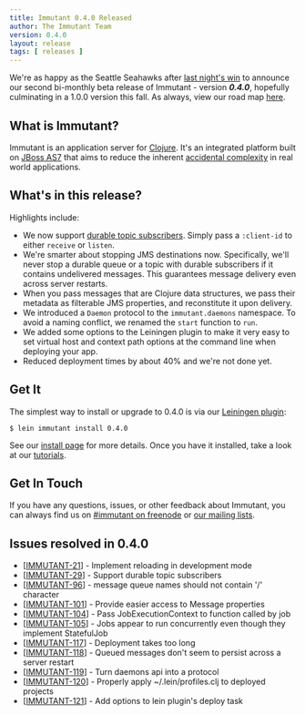 ```yaml
---
title: Immutant 0.4.0 Released
author: The Immutant Team
version: 0.4.0
layout: release
tags: [ releases ]
---
```


We're as happy as the Seattle Seahawks after
[last night's win](http://www.huffingtonpost.com/2012/09/25/seattle-seahawks-golden-tate-td-packers_n_1911960.html)
to announce our second bi-monthly beta release of Immutant - version
**_0.4.0_**, hopefully culminating in a 1.0.0 version this fall. As
always, view our road map
[here](https://issues.jboss.org/browse/IMMUTANT).

## What is Immutant?

Immutant is an application server for [Clojure](http://clojure.org).
It's an integrated platform built on
[JBoss AS7](http://www.jboss.org/as7) that aims to reduce the inherent
[accidental complexity](http://en.wikipedia.org/wiki/Accidental_complexity)
in real world applications.

## What's in this release?

Highlights include:

* We now support
  [durable topic subscribers](http://www.eaipatterns.com/DurableSubscription.html).
  Simply pass a `:client-id` to either `receive` or `listen`.
* We're smarter about stopping JMS destinations now. Specifically,
  we'll never stop a durable queue or a topic with durable subscribers
  if it contains undelivered messages. This guarantees message
  delivery even across server restarts.
* When you pass messages that are Clojure data structures, we pass
  their metadata as filterable JMS properties, and reconstitute it
  upon delivery.
* We introduced a `Daemon` protocol to the `immutant.daemons`
  namespace. To avoid a naming conflict, we renamed the `start`
  function to `run`.
* We added some options to the Leiningen plugin to make it very easy
  to set virtual host and context path options at the command line
  when deploying your app.
* Reduced deployment times by about 40% and we're not done yet.

## Get It

The simplest way to install or upgrade to 0.4.0 is via our
[Leiningen plugin](https://clojars.org/lein-immutant):

    $ lein immutant install 0.4.0

See our [install page](/install/) for more details. Once you have it
installed, take a look at our [tutorials](/tutorials/).

## Get In Touch

If you have any questions, issues, or other feedback about Immutant,
you can always find us on [#immutant on freenode](/community/) or
[our mailing lists](/community/mailing_lists).

## Issues resolved in 0.4.0

<ul>
                
<li>[<a href='https://issues.jboss.org/browse/IMMUTANT-21'>IMMUTANT-21</a>] -         Implement reloading in development mode
</li>
<li>[<a href='https://issues.jboss.org/browse/IMMUTANT-29'>IMMUTANT-29</a>] -         Support durable topic subscribers
</li>
<li>[<a href='https://issues.jboss.org/browse/IMMUTANT-96'>IMMUTANT-96</a>] -         message queue names should not contain &#39;/&#39; character
</li>
<li>[<a href='https://issues.jboss.org/browse/IMMUTANT-101'>IMMUTANT-101</a>] -         Provide easier access to Message properties
</li>
<li>[<a href='https://issues.jboss.org/browse/IMMUTANT-104'>IMMUTANT-104</a>] -         Pass JobExecutionContext to function called by job
</li>
<li>[<a href='https://issues.jboss.org/browse/IMMUTANT-105'>IMMUTANT-105</a>] -         Jobs appear to run concurrently even though they implement StatefulJob
</li>
<li>[<a href='https://issues.jboss.org/browse/IMMUTANT-117'>IMMUTANT-117</a>] -         Deployment takes too long
</li>
<li>[<a href='https://issues.jboss.org/browse/IMMUTANT-118'>IMMUTANT-118</a>] -         Queued messages don&#39;t seem to persist across a server restart
</li>
<li>[<a href='https://issues.jboss.org/browse/IMMUTANT-119'>IMMUTANT-119</a>] -         Turn daemons api into a protocol
</li>
<li>[<a href='https://issues.jboss.org/browse/IMMUTANT-120'>IMMUTANT-120</a>] -         Properly apply ~/.lein/profiles.clj to deployed projects
</li>
<li>[<a href='https://issues.jboss.org/browse/IMMUTANT-121'>IMMUTANT-121</a>] -         Add options to lein plugin&#39;s deploy task
</li>

</ul>
